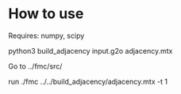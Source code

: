 # How to use

Requires: numpy, scipy

python3 build_adjacency input.g2o adjacency.mtx

Go to ../fmc/src/

run ./fmc ../../build_adjacency/adjacency.mtx -t 1
